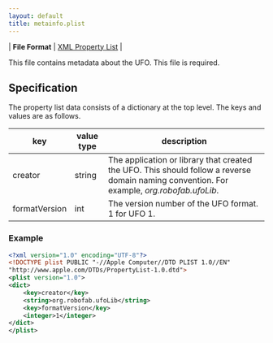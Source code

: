 ```yaml
---
layout: default
title: metainfo.plist
---
```


| __File Format__ | [XML Property List](http://www.apple.com/DTDs/PropertyList-1.0.dtd) |

This file contains metadata about the UFO. This file is required.

## Specification

The property list data consists of a dictionary at the top level. The keys and values are as follows.

| key            | value type   | description |
|----------------|--------------|-------------|
| creator        | string       | The application or library that created the UFO. This should follow a reverse domain naming convention. For example, _org.robofab.ufoLib_. |
| formatVersion  | int          | The version number of the UFO format. 1 for UFO 1. |

### Example

```xml
<?xml version="1.0" encoding="UTF-8"?>
<!DOCTYPE plist PUBLIC "-//Apple Computer//DTD PLIST 1.0//EN"
"http://www.apple.com/DTDs/PropertyList-1.0.dtd">
<plist version="1.0">
<dict>
    <key>creator</key>
    <string>org.robofab.ufoLib</string>
    <key>formatVersion</key>
    <integer>1</integer>
</dict>
</plist>
```

